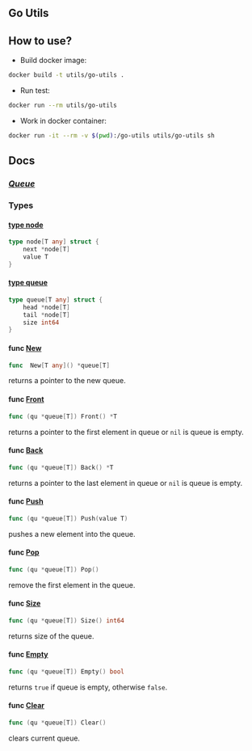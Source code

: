 ## **Go Utils**

## **How to use?**

 - Build docker image:
```bash
docker build -t utils/go-utils .
```
-	Run test:
```bash
docker run --rm utils/go-utils
```
- Work in docker container:
```bash
docker run -it --rm -v $(pwd):/go-utils utils/go-utils sh
```

## **Docs**

### [*Queue*](https://github.com/datbeohbbh/go-utils/tree/master/queue)

### Types

#### [type node](https://github.com/datbeohbbh/go-utils/blob/master/queue/node.go)
```go
type node[T any] struct {
	next *node[T]
	value T
}
```

#### [type queue](https://github.com/datbeohbbh/go-utils/blob/master/queue/queueImpl.go)
```go
type queue[T any] struct {
	head *node[T]
	tail *node[T]	
	size int64
}
```

#### func [New](https://github.com/datbeohbbh/go-utils/blob/master/queue/queueImpl.go)
```go
func  New[T any]() *queue[T]
```
returns a pointer to the new queue.

#### func [Front](https://github.com/datbeohbbh/go-utils/blob/master/queue/front.go)
```go
func (qu *queue[T]) Front() *T
```
returns a pointer to the first element in queue or `nil` is queue is empty.


#### func [Back](https://github.com/datbeohbbh/go-utils/blob/master/queue/back.go)
```go
func (qu *queue[T]) Back() *T
```
returns a pointer to the last element in queue or `nil` is queue is empty.

#### func [Push](https://github.com/datbeohbbh/go-utils/blob/master/queue/push.go)
```go
func (qu *queue[T]) Push(value T)
```
pushes a new element into the queue.

#### func [Pop](https://github.com/datbeohbbh/go-utils/blob/master/queue/pop.go)
```go
func (qu *queue[T]) Pop()
```
remove the first element in the queue.

#### func [Size](https://github.com/datbeohbbh/go-utils/blob/master/queue/size.go)
```go
func (qu *queue[T]) Size() int64
```
returns size of the queue.

#### func [Empty](https://github.com/datbeohbbh/go-utils/blob/master/queue/empty.go)
```go
func (qu *queue[T]) Empty() bool
```
returns `true` if queue is empty, otherwise `false`.

#### func [Clear](https://github.com/datbeohbbh/go-utils/blob/master/queue/clear.go)
```go
func (qu *queue[T]) Clear()
```
clears current queue.